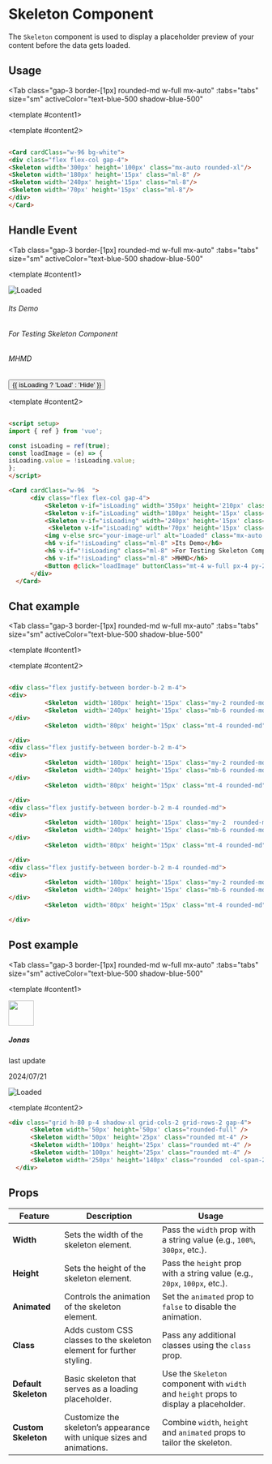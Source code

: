 <script setup>
import { ref } from 'vue';

const tabs = [
  { label: 'UI', value: 1, content: '' },
  { label: 'Props', value: 2, content: '' }
];
const isLoading = ref(true);
const Active = ref(true);
const loadImage = (e) => {
  isLoading.value = !isLoading.value;
};
</script>

# Skeleton Component

The `Skeleton` component is used to display a placeholder preview of your content before the data gets loaded.

## Usage


<Tab 
   class="gap-3 border-[1px] rounded-md w-full mx-auto"
    :tabs="tabs" 
    size="sm"
    activeColor="text-blue-500 shadow-blue-500"
>
<template #content1>
<div class="p-6 rounded-lg bg-slate-50/50 flex justify-center items-center flex-col gap-4">
    <Card cardClass="w-96 bg-white">
        <div class="flex flex-col gap-4">
            <Skeleton width='300px' height='100px' class="mx-auto rounded-xl"/>
            <Skeleton width='180px' height='15px' class="ml-8 rounded-md" />
            <Skeleton width='240px' height='15px' class="ml-8 rounded-md"/>
            <Skeleton width='70px' height='15px' class="ml-8 rounded-md"/>
        </div>
    </Card>
</div>
</template>

<template #content2>

  ```md

<Card cardClass="w-96 bg-white">
<div class="flex flex-col gap-4">
<Skeleton width='300px' height='100px' class="mx-auto rounded-xl"/>
<Skeleton width='180px' height='15px' class="ml-8" />
<Skeleton width='240px' height='15px' class="ml-8"/>
<Skeleton width='70px' height='15px' class="ml-8"/>
</div>
</Card>

```
  </template>

</Tab>

## Handle Event
<Tab 
   class="gap-3 border-[1px] rounded-md w-full mx-auto"
    :tabs="tabs" 
    size="sm"
    activeColor="text-blue-500 shadow-blue-500"
>
<template #content1>
<div class="p-6 rounded-lg  flex justify-center items-center flex-col gap-4">
    <Card cardClass="w-96  ">
        <div class="flex flex-col gap-4">
            <Skeleton v-if="isLoading" width='350px' height='210px' class="mx-auto rounded-xl "/>
            <Skeleton v-if="isLoading" width='180px' height='15px' class="ml-8 my-2 rounded-md" />
            <Skeleton v-if="isLoading" width='240px' height='15px' class="ml-8 rounded-md"/>
             <Skeleton v-if="isLoading" width='70px' height='15px' class="ml-8 my-1 rounded-md"/>
            <img v-else src="https://www.akamai.com/site/im-demo/perceptual-standard.jpg?imbypass=true" alt="Loaded" class="mx-auto rounded-xl"/>
            <h6 v-if="!isLoading" class="ml-8" >Its Demo</h6>
            <h6 v-if="!isLoading" class="ml-8" >For Testing Skeleton Component</h6>
            <h6 v-if="!isLoading" class="ml-8" >MHMD</h6>
            <Button @click="loadImage" buttonClass="mt-4 w-full px-4 py-2  text-white rounded">{{ isLoading ? 'Load' : 'Hide' }} </Button>
        </div>
    </Card>
</div>
</template>

<template #content2>

  ```md

<script setup>
import { ref } from 'vue';

const isLoading = ref(true);
const loadImage = (e) => {
  isLoading.value = !isLoading.value;
};
</script>

  <Card cardClass="w-96  ">
        <div class="flex flex-col gap-4">
            <Skeleton v-if="isLoading" width='350px' height='210px' class="mx-auto rounded-xl"/>
            <Skeleton v-if="isLoading" width='180px' height='15px' class="ml-8 my-2 rounded-md" />
            <Skeleton v-if="isLoading" width='240px' height='15px' class="ml-8 rounded-md"/>
             <Skeleton v-if="isLoading" width='70px' height='15px' class="ml-8 my-1 rounded-md"/>
            <img v-else src="your-image-url" alt="Loaded" class="mx-auto rounded-xl"/>
            <h6 v-if="!isLoading" class="ml-8" >Its Demo</h6>
            <h6 v-if="!isLoading" class="ml-8" >For Testing Skeleton Component</h6>
            <h6 v-if="!isLoading" class="ml-8" >MHMD</h6>
            <Button @click="loadImage" buttonClass="mt-4 w-full px-4 py-2  text-white rounded">{{ isLoading ? 'Load' : 'Hide' }} </Button>
        </div>
    </Card>

```
  </template>

</Tab>

## Chat example


<Tab 
   class="gap-3 border-[1px] rounded-md w-full mx-auto"
    :tabs="tabs" 
    size="sm"
    activeColor="text-blue-500 shadow-blue-500"
>
<template #content1>
<div class="p-6 rounded-lg  flex   flex-col gap-2">
<div class="flex justify-between border-b-2 m-4">
<div>
            <Skeleton  width='180px' height='15px' class="my-2 rounded-md" />
            <Skeleton  width='240px' height='15px' class="mb-6 rounded-md"/>
</div>
            <Skeleton  width='80px' height='15px' class="mt-4 rounded-md "/>

</div>
<div class="flex justify-between border-b-2 m-4">
<div>
            <Skeleton  width='180px' height='15px' class="my-2 rounded-md" />
            <Skeleton  width='240px' height='15px' class="mb-6 rounded-md"/>
</div>
            <Skeleton  width='80px' height='15px' class="mt-4 rounded-md"/>

</div>
<div class="flex justify-between border-b-2 m-4">
<div>
            <Skeleton  width='180px' height='15px' class="my-2 rounded-md" />
            <Skeleton  width='240px' height='15px' class="mb-6 rounded-md"/>
</div>
            <Skeleton  width='80px' height='15px' class="mt-4 rounded-md"/>

</div>
<div class="flex justify-between border-b-2 m-4 rounded-md">
<div>
            <Skeleton  width='180px' height='15px' class="my-2 rounded-md" />
            <Skeleton  width='240px' height='15px' class="mb-6 rounded-md"/>
</div>
            <Skeleton  width='80px' height='15px' class="mt-4 rounded-md"/>

</div>
</div>
</template>

<template #content2>

  ```md

<div class="flex justify-between border-b-2 m-4">
<div>
            <Skeleton  width='180px' height='15px' class="my-2 rounded-md" />
            <Skeleton  width='240px' height='15px' class="mb-6 rounded-md"/>
</div>
            <Skeleton  width='80px' height='15px' class="mt-4 rounded-md"/>

</div>
<div class="flex justify-between border-b-2 m-4">
<div>
            <Skeleton  width='180px' height='15px' class="my-2 rounded-md" />
            <Skeleton  width='240px' height='15px' class="mb-6 rounded-md"/>
</div>
            <Skeleton  width='80px' height='15px' class="mt-4 rounded-md"/>

</div>
<div class="flex justify-between border-b-2 m-4 rounded-md">
<div>
            <Skeleton  width='180px' height='15px' class="my-2  rounded-md" />
            <Skeleton  width='240px' height='15px' class="mb-6 rounded-md"/>
</div>
            <Skeleton  width='80px' height='15px' class="mt-4 rounded-md"/>

</div>
<div class="flex justify-between border-b-2 m-4 rounded-md">
<div>
            <Skeleton  width='180px' height='15px' class="my-2 rounded-md" />
            <Skeleton  width='240px' height='15px' class="mb-6 rounded-md"/>
</div>
            <Skeleton  width='80px' height='15px' class="mt-4 rounded-md"/>

</div>
```
  </template>

</Tab>

## Post example


<Tab 
   class="gap-3 border-[1px] rounded-md w-full mx-auto"
    :tabs="tabs" 
    size="sm"
    activeColor="text-blue-500 shadow-blue-500"
>
<template #content1>
<div class="p-6 rounded-lg grid grid-cols-2 gap-8">
    <div class="grid h-80 p-4 shadow-xl grid-cols-2 grid-rows-2 gap-4">
        <Skeleton width='50px' height='50px' class="rounded-full" />
        <Skeleton width='50px' height='25px' class="rounded mt-4" />
        <Skeleton width='100px' height='25px' class="rounded mt-4" />
        <Skeleton width='100px' height='25px' class="rounded mt-4" />
        <Skeleton width='250px' height='140px' class="rounded  col-span-2" />
    </div>
    <div class="grid h-80 p-4 shadow-xl grid-cols-2 grid-rows-2 gap-4">
        <img src="https://avatar.iran.liara.run/public/46" width='50px' height='50px' class="rounded-full" />
        <h5  class="rounded mt-4 "> Jonas</h5>
        <p width='100px' height='25px' class="rounded mt-4 text-sm text-gray-500" >last update </p>
        <p width='100px' height='25px' class="rounded mt-4 text-xs text-gray-500" >2024/07/21</p>
        <img src="https://www.akamai.com/site/im-demo/perceptual-standard.jpg?imbypass=true" alt="Loaded" class="col-span-2 rounded-md  object-cover" />
    </div>
</div>


</template>

<template #content2>

  ```md
<div class="grid h-80 p-4 shadow-xl grid-cols-2 grid-rows-2 gap-4">
        <Skeleton width='50px' height='50px' class="rounded-full" />
        <Skeleton width='50px' height='25px' class="rounded mt-4" />
        <Skeleton width='100px' height='25px' class="rounded mt-4" />
        <Skeleton width='100px' height='25px' class="rounded mt-4" />
        <Skeleton width='250px' height='140px' class="rounded  col-span-2" />
    </div>
```
  </template>

</Tab>


## Props

| **Feature**             | **Description**                                                                                                   | **Usage**                                                                                   |
|-------------------------|-------------------------------------------------------------------------------------------------------------------|---------------------------------------------------------------------------------------------|
| **Width**               | Sets the width of the skeleton element.                                                                           | Pass the `width` prop with a string value (e.g., `100%`, `300px`, etc.).                   |
| **Height**              | Sets the height of the skeleton element.                                                                          | Pass the `height` prop with a string value (e.g., `20px`, `100px`, etc.).                  |
| **Animated**            | Controls the animation of the skeleton element.                                                                   | Set the `animated` prop to `false` to disable the animation.                               |
| **Class**               | Adds custom CSS classes to the skeleton element for further styling.                                              | Pass any additional classes using the `class` prop.                                        |
| **Default Skeleton**    | Basic skeleton that serves as a loading placeholder.                                                              | Use the `Skeleton` component with `width` and `height` props to display a placeholder.      |
| **Custom Skeleton**     | Customize the skeleton’s appearance with unique sizes and animations.                                             | Combine `width`, `height` and `animated` props to tailor the skeleton.          |
